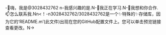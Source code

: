 -👋嗨，我是@3028432762 n-我感兴趣的是.N-🌱我正在学习.N-💞️我想和你合作.📫怎么联系我.Nn<！-n3028432762/3028432762是一个✨特殊的✨存储库，因为它的‘README.m’(此文件)出现在您的GitHub配置文件上。您可以单击预览链接查看更改。N->
